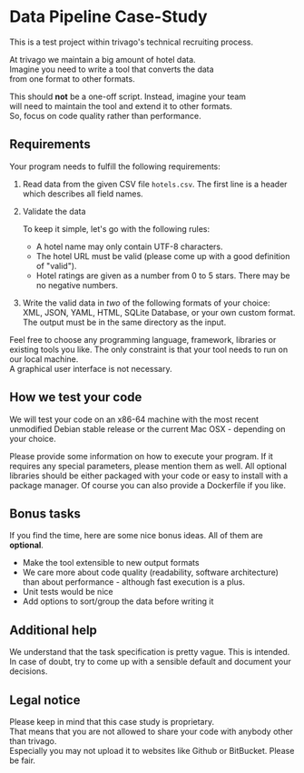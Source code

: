 # Data Pipeline Case-Study

This is a test project within trivago's technical recruiting process.

At trivago we maintain a big amount of hotel data.  
Imagine you need to write a tool that converts the data  
from one format to other formats.

This should **not** be a one-off script. Instead, imagine your team  
will need to maintain the tool and extend it to other formats.  
So, focus on code quality rather than performance.

## Requirements

Your program needs to fulfill the following requirements:

1. Read data from the given CSV file `hotels.csv`. The first line is a header
   which describes all field names.

2. Validate the data

   To keep it simple, let's go with the following rules:
   
   - A hotel name may only contain UTF-8 characters.
   - The hotel URL must be valid (please come up with a good definition of "valid").
   - Hotel ratings are given as a number from 0 to 5 stars. There may be no negative numbers.

3. Write the valid data in *two* of the following formats of your choice:  
   XML, JSON, YAML, HTML, SQLite Database, or your own custom format.  
   The output must be in the same directory as the input.

Feel free to choose any programming language, framework, libraries or existing tools you like.
The only constraint is that your tool needs to run on our local machine.  
A graphical user interface is not necessary.

## How we test your code

We will test your code on an x86-64 machine with the most recent unmodified
Debian stable release or the current Mac OSX - depending on your choice.

Please provide some information on how to execute your program. If it requires
any special parameters, please mention them as well. All optional libraries
should be either packaged with your code or easy to install with a package
manager. Of course you can also provide a Dockerfile if you like.

## Bonus tasks

If you find the time, here are some nice bonus ideas. All of them are **optional**.

* Make the tool extensible to new output formats
* We care more about code quality (readability, software architecture)
  than about performance - although fast execution is a plus.
* Unit tests would be nice
* Add options to sort/group the data before writing it

## Additional help

We understand that the task specification is pretty vague. This is intended.  
In case of doubt, try to come up with a sensible default and document your decisions.

## Legal notice

Please keep in mind that this case study is proprietary.  
That means that you are not allowed to share your code with anybody other than trivago.  
Especially you may not upload it to websites like Github or BitBucket. Please be fair.
